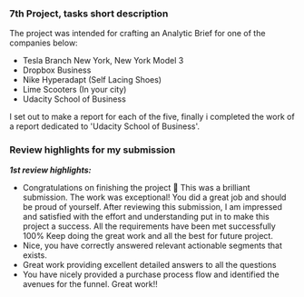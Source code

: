 ﻿### 7th Project, tasks short description

 The project was intended for crafting an Analytic Brief for one of the companies below:

  - Tesla Branch New York, New York Model 3
  - Dropbox Business
  - Nike Hyperadapt (Self Lacing Shoes)
  - Lime Scooters (In your city)
  - Udacity School of Business

  I set out to make a report for each of the five, finally i completed the work of a report dedicated to 'Udacity School of Business'.

### Review highlights for my submission

*__1st review highlights:__*

- Congratulations on finishing the project 🎉
This was a brilliant submission. The work was exceptional! You did a great job and should be proud of yourself. After reviewing this
submission, I am impressed and satisfied with the effort and understanding put in to make this project a success. All the requirements
have been met successfully 100%
Keep doing the great work and all the best for future project.
- Nice, you have correctly answered relevant actionable segments that exists.
- Great work providing excellent detailed answers to all the questions
- You have nicely provided a purchase process flow and identified the avenues for the funnel. Great work!!
